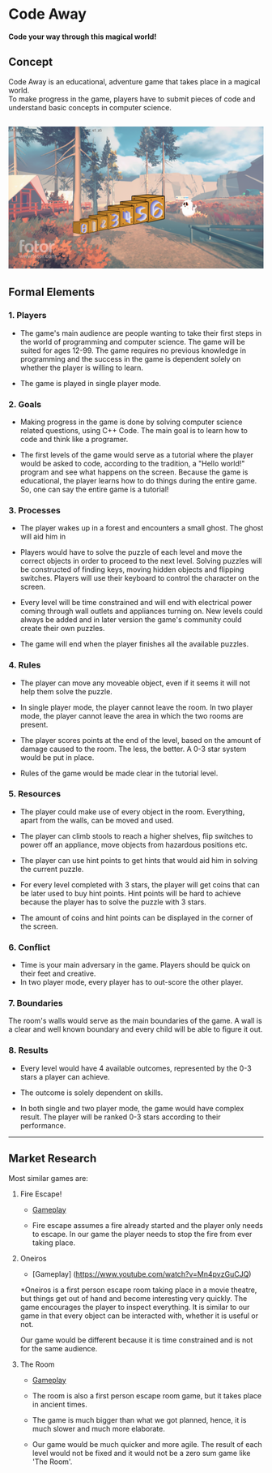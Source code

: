 # Code Away

**Code your way through this magical world!**
## Concept

Code Away is an educational, adventure game that takes place in a magical world.  
To make progress in the game, players have to submit pieces of code and understand basic concepts in computer science.


![child opening lock](./woods.png)
---


## Formal Elements

### 1. Players

* The game's main audience are people wanting to take their first steps in the world of programming and computer science. The game will be suited for ages 12-99. The game requires no previous knowledge in programming and the success in the game is dependent solely on whether the player is willing to learn.


* The game is played in single player mode.


### 2. Goals

* Making progress in the game is done by solving computer science related questions, using C++ Code.
The main goal is to learn how to code and think like a programer.

* The first levels of the game would serve as a tutorial where the player would be asked to code, according to the tradition, a "Hello world!" program and see what happens on the screen.
Because the game is educational, the player learns how to do things during the entire game. So, one can say the entire game is a tutorial!

### 3. Processes

* The player wakes up in a forest and encounters a small ghost. The ghost will aid him in 

* Players would have to solve the puzzle of each level and move the correct objects in order to proceed to the next level. Solving puzzles will be constructed of finding keys, moving hidden objects and flipping switches. Players will use their keyboard to control the character on the screen.

* Every level will be time constrained and will end with electrical power coming through wall outlets and appliances turning on. New levels could always be added and in later version the game's community could create their own puzzles.

* The game will end when the player finishes all the available puzzles.

### 4. Rules

* The player can move any moveable object, even if it seems it will not help them solve the puzzle. 

* In single player mode, the player cannot leave the room. In two player mode, the player cannot leave the area in which the two rooms are present.

* The player scores points at the end of the level, based on the amount of damage caused to the room. The less, the better. A 0-3 star system would be put in place.

* Rules of the game would be made clear in the tutorial level. 


### 5. Resources

* The player could make use of every object in the room. Everything, apart from the walls, can be moved and used.

* The player can climb stools to reach a higher shelves, flip switches to power off an appliance, move objects from hazardous positions etc.

* The player can use hint points to get hints that would aid him in solving the current puzzle.

* For every level completed with 3 stars, the player will get coins that can be later used to buy hint points. Hint points will be hard to achieve because the player has to solve the puzzle with 3 stars. 

* The amount of coins and hint points can be displayed in the corner of the screen.

### 6. Conflict

* Time is your main adversary in the game. Players should be quick on their feet and creative. 
* In two player mode, every player has to out-score the other player. 


### 7. Boundaries


The room's walls would serve as the main boundaries of the game. 
A wall is a clear and well known boundary and every child will be able to figure it out.


### 8. Results

* Every level would have 4 available outcomes, represented by the 0-3 stars a player can achieve. 

* The outcome is solely dependent on skills. 
* In both single and two player mode, the game would have complex result. The player will be ranked 0-3 stars according to their performance.

---

## Market Research

Most similar games are:

1. Fire Escape!
    * [Gameplay](https://www.youtube.com/watch?v=EhbXFbKa3Jo)
    
    * Fire escape assumes a fire already started and the player only needs to escape. In our game the player needs to stop the fire from ever taking place.  

2. Oneiros
    * [Gameplay] (https://www.youtube.com/watch?v=Mn4pvzGuCJQ)

    *Oneiros is a first person escape room taking place in a movie theatre, but things get out of hand and become interesting very quickly. The game encourages the player to inspect everything. It is similar to our game in that every object can be interacted with, whether it is useful or not. 

    Our game would be different because it is time constrained and is not for the same audience. 

3. The Room
    * [Gameplay](https://www.youtube.com/watch?v=dRwzDphvhV4&list=PL5dr1EHvfwpP7DB1cqtuSk0r9kl9VhGF1)

    * The room is also a first person escape room game, but it takes place in ancient times.

    * The game is much bigger than what we got planned, hence, it is much slower and much more elaborate.

    * Our game would be much quicker and more agile. The result of each level would not be fixed and it would not be a zero sum game like 'The Room'. 
